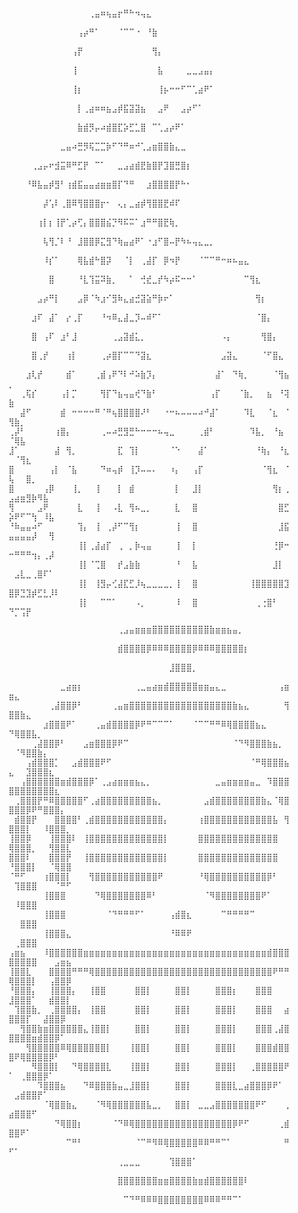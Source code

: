 ⠀⠀⠀⠀⠀⠀⠀⠀⠀⠀⠀⠀⠀⠀⢀⣤⠶⢦⣤⡖⠛⠓⠲⢤⣄⠀⠀⠀⠀⠀⠀⠀⠀⠀⠀⠀⠀⠀⠀⠀⠀⠀⠀⠀⠀⠀⠀⠀⠀⠀⠀⠀⠀⠀⠀⠀⠀⠀
⠀⠀⠀⠀⠀⠀⠀⠀⠀⠀⠀⠀⢠⡴⠛⠁⠀⠀⠀⠈⠉⠉⠐⠀⠘⣷⠀⠀⠀⠀⠀⠀⠀⠀⠀⠀⠀⠀⠀⠀⠀⠀⠀⠀⠀⠀⠀⠀⠀⠀⠀⠀⠀⠀⠀⠀⠀⠀
⠀⠀⠀⠀⠀⠀⠀⠀⠀⠀⠀⢠⡟⠀⠀⠀⠀⠀⠀⠀⠀⠀⠀⠀⠀⢻⡄⠀⠀⠀⠀⠀⠀⠀⠀⠀⠀⠀⠀⠀⠀⠀⠀⠀⠀⠀⠀⠀⠀⠀⠀⠀⠀⠀⠀⠀⠀⠀
⠀⠀⠀⠀⠀⠀⠀⠀⠀⠀⠀⢸⠀⠀⠀⠀⠀⠀⠀⠀⠀⠀⠀⠀⠀⠀⣧⠀⠀⠀⠀⣀⣀⣠⣤⡄⠀⠀⠀⠀⠀⠀⠀⠀⠀⠀⠀⠀⠀⠀⠀⠀⠀⠀⠀⠀⠀⠀
⠀⠀⠀⠀⠀⠀⠀⠀⠀⠀⠀⢸⡆⠀⠀⠀⠀⠀⠀⠀⠀⠀⠀⠀⠀⠀⢸⡦⠒⠒⠋⠉⢁⣴⠟⠁⠀⠀⠀⠀⠀⠀⠀⠀⠀⠀⠀⠀⠀⠀⠀⠀⠀⠀⠀⠀⠀⠀
⠀⠀⠀⠀⠀⠀⠀⠀⠀⠀⠀⠀⡇⢀⣴⠶⠶⣦⣠⡾⣯⣽⣽⣦⠀⠀⣠⠟⠀⠀⣠⡴⠋⠁⠀⠀⠀⠀⠀⠀⠀⠀⠀⠀⠀⠀⠀⠀⠀⠀⠀⠀⠀⠀⠀⠀⠀⠀
⠀⠀⠀⠀⠀⠀⠀⠀⠀⠀⠀⠀⣷⣾⡻⡤⠴⣾⣿⣏⡵⣋⣁⣿⠀⠉⢁⣠⡴⠟⠁⠀⠀⠀⠀⠀⠀⠀⠀⠀⠀⠀⠀⠀⠀⠀⠀⠀⠀⠀⠀⠀⠀⠀⠀⠀⠀⠀
⠀⠀⠀⠀⠀⠀⠀⠀⠀⣀⣤⠴⣛⡻⢯⣉⣉⡷⠋⠙⠛⠶⠚⢁⣠⣶⣿⣿⣷⣄⣀⠀⠀⠀⠀⠀⠀⠀⠀⠀⠀⠀⠀⠀⠀⠀⠀⠀⠀⠀⠀⠀⠀⠀⠀⠀⠀⠀
⠀⠀⠀⠀⢀⣠⡤⠖⣺⣭⠿⠛⣋⡟⠀⠉⠁⠀⠀⣀⣠⣴⣾⣟⣷⣿⡟⣹⣿⣛⣿⡆⠀⠀⠀⠀⠀⠀⠀⠀⠀⠀⠀⠀⠀⠀⠀⠀⠀⠀⠀⠀⠀⠀⠀⠀⠀⠀
⠀⠀⠀⠘⠿⣧⣤⡾⣻⠃⢰⣾⣯⣤⣤⣴⣶⣶⣿⡏⠙⠛⠀⠀⣰⣿⣿⣿⣿⡟⠓⠂⠀⠀⠀⠀⠀⠀⠀⠀⠀⠀⠀⠀⠀⠀⠀⠀⠀⠀⠀⠀⠀⠀⠀⠀⠀⠀
⠀⠀⠀⠀⠀⠀⡼⢡⠇⢀⣿⠿⢻⣿⣿⣿⡖⠂⠀⢄⡄⣀⣴⡾⢻⣿⣿⣟⠾⠏⠀⠀⠀⠀⠀⠀⠀⠀⠀⠀⠀⠀⠀⠀⠀⠀⠀⠀⠀⠀⠀⠀⠀⠀⠀⠀⠀⠀
⠀⠀⠀⠀⠀⢰⡇⡆⢸⡟⢁⡴⢋⡄⣿⣿⣿⣮⡙⠻⠯⠭⠁⣰⠛⠛⣿⣟⢷⡀⠀⠀⠀⠀⠀⠀⠀⠀⠀⠀⠀⠀⠀⠀⠀⠀⠀⠀⠀⠀⠀⠀⠀⠀⠀⠀⠀⠀
⠀⠀⠀⠀⠀⠀⢧⢻⡈⠇⠘⠀⣸⣿⣿⡿⣍⣻⠙⢷⣤⣴⠟⠁⠐⣰⠋⣿⠤⡟⠳⠦⢤⣄⣀⡀⠀⠀⠀⠀⠀⠀⠀⠀⠀⠀⠀⠀⠀⠀⠀⠀⠀⠀⠀⠀⠀
⠀⠀⠀⠀⠀⠀⠸⡎⠁⠀⠀⠀⢿⣧⣾⠓⣿⡽⠀⠀⠈⡇⠀⢀⣼⡏⠀⡿⠲⡟⠀⠀⠀⠈⠉⠉⠛⠒⠶⠦⣤⣄⠀⠀⠀⠀⠀⠀⠀⠀⠀⠀⠀⠀⠀⠀⠀⠀
⠀⠀⠀⠀⠀⠀⠀⣿⠀⠀⠀⠀⠘⣇⢹⣭⠽⣷⡀⠀⠀⠁⠀⢚⣞⣀⡞⠳⡴⠯⠒⠒⠁⠀⠀⠀⠀⠀⠀⠀⠀⠉⢻⣆⠀⠀⠀⠀⠀⠀⠀⠀⠀⠀⠀⠀⠀⠀
⠀⠀⠀⠀⠀⣠⡴⠛⡇⠀⠀⠀⣠⡿⠈⠳⣰⠊⣻⠷⣄⣴⣚⣽⣵⠛⡷⠖⠁⠀⠀⠀⠀⠀⠀⠀⠀⠀⠀⠀⠀⠀⠀⢻⡆⠀⠀⠀⠀⠀⠀⠀⠀⠀⠀⠀⠀⠀
⠀⠀⠀⠀⣰⠏⠀⣼⠁⠀⡔⢀⡏⠀⠀⠀⠘⠲⠿⣄⣼⣀⡹⠤⠾⠋⠁⠀⠀⠀⠀⠀⠀⠀⠀⠀⠀⠀⠀⠀⠀⠀⠀⠈⣿⡄⠀⠀⠀⠀⠀⠀⠀⠀⠀⠀⠀⠀
⠀⠀⠀⠀⣿⠀⢠⠏⠀⣰⠃⣸⠀⠀⠀⠀⠀⠀⢀⣠⣽⣾⣅⡀⠀⠀⠀⠀⠀⠀⠀⠀⠀⠀⠀⠀⠀⠠⡄⠀⠀⠀⠀⠀⢻⣿⡄⠀⠀⠀⠀⠀⠀⠀⠀⠀⠀⠀
⠀⠀⠀⠀⣿⢀⡞⠀⠀⠀⢰⡇⠀⠀⠀⠀⢀⡴⣿⡏⠉⠉⠙⣽⣆⠀⠀⠀⠀⠀⠀⠀⠀⠀⠀⠀⠀⣠⣽⣄⠀⠀⠀⠀⠈⠋⣿⣄⠀⠀⠀⠀⠀⠀⠀⠀⠀⠀
⠀⠀⠀⣰⢇⡞⠀⠀⠀⠀⣾⠁⠀⠀⠀⢀⣾⢠⠟⠙⠇⠚⠵⣷⡹⡄⠀⠀⠀⠀⠀⠀⠀⠀⠀⠀⣼⠁⠀⠙⢷⡀⠀⠀⠀⠀⠈⢻⣦⡀⠀⠀⠀⠀⠀⠀⠀⠀
⠀⠀⢀⢯⡎⠀⠀⠀⠀⢠⡇⡉⠀⠀⠀⠀⢻⡏⠙⣦⢤⣤⢞⠙⣷⠃⠀⠀⠀⠀⠀⠀⠀⠀⠀⢠⡏⠀⠀⠀⠈⣷⡀⠀⠀⣦⠀⠘⢽⣷⠀⠀⠀⠀⠀⠀⠀⠀
⠀⠀⣼⠋⠀⠀⠀⠀⠀⣾⠀⠒⠒⠒⠒⠛⠈⠛⢦⣿⣿⣿⣿⠜⠃⠀⠀⠐⠒⠦⠤⠤⠤⠴⠚⣼⠁⠀⠀⠀⠀⠹⣇⠀⠀⠈⣆⠀⠈⢻⣷⡀⠀⠀⠀⠀⠀⠀
⢀⡼⠃⠀⠀⠀⠀⠀⢰⣿⡄⠀⠀⠀⠀⠀⢀⠤⠴⣛⣻⣛⠓⠒⠒⠒⠦⢤⣀⠀⠀⠀⠀⢀⣾⠃⠀⠀⠀⠀⠀⠀⠹⣧⡀⠀⠘⣦⠀⠈⢿⣧⠀⠀⠀⠀⠀⠀
⣸⠁⠀⠀⠀⠀⠀⠀⣼⠀⢻⡀⠀⠀⠀⠀⠀⠀⠀⣏⠀⢹⡇⠀⠀⠀⠀⠀⠈⠑⠀⠀⠀⣼⠁⠀⠀⠀⠀⠀⠀⠀⠀⠘⢷⡄⠀⠘⣆⠀⠈⢻⣆⠀⠀⠀⠀⠀
⣿⠀⠀⠀⠀⠀⠀⢠⡇⠀⠈⣧⠀⠀⠀⠀⠙⠶⢤⡾⠀⢸⡹⠤⠤⠄⠀⠀⠰⡄⠀⠀⢠⡏⠀⠀⠀⠀⠀⠀⠀⠀⠀⠀⠈⢻⣆⠀⠈⢧⠀⠀⣿⡀⠀⠀⠀⠀
⣿⠀⠀⠀⠀⠀⢠⡿⠀⠀⠀⢸⡀⠀⠀⢸⠀⠀⠀⡇⠀⣾⠀⠀⠀⠀⠀⠀⠀⡇⠀⠀⣸⡇⠀⠀⠀⠀⠀⠀⠀⠀⠀⠀⠀⠀⢻⡆⢀⣠⣴⣶⣻⡷⠻⣧⠀⠀
⢻⠀⠀⠀⠀⣠⠟⠀⠀⠀⠀⠀⣇⠀⠀⢸⠀⠀⠠⣇⠀⢻⠦⣀⡀⠀⠀⠀⠀⣇⠀⠀⣿⠀⠀⠀⠀⠀⠀⠀⠀⠀⠀⠀⠀⠀⠀⣿⣋⡵⠟⠋⠉⢳⠀⠸⣧⠀
⠘⠷⣤⣤⠴⠋⠀⠀⠀⠀⠀⠀⢹⡄⠀⢸⠀⢀⡼⠋⠉⢻⡆⠀⠀⠀⠀⠀⠀⢸⠀⠀⣿⠀⠀⠀⠀⠀⠀⠀⠀⠀⠀⠀⠀⠀⠀⣸⣯⣤⣤⣤⣤⡼⠀⠀⢻⠀
⠀⠀⠀⠀⠀⠀⠀⠀⠀⠀⠀⠀⢸⡇⢀⣼⣴⡏⠀⢀⠀⡀⡷⢤⣤⠀⠀⠀⠀⢸⠀⠀⡇⠀⠀⠀⠀⠀⠀⠀⠀⠀⠀⠀⠀⠀⢘⡿⠒⠒⠛⠛⠛⢲⡄⢀⡼⠀
⠀⠀⠀⠀⠀⠀⠀⠀⠀⠀⠀⠀⢸⡇⠈⢉⣿⠀⠀⡞⣠⣷⣷⠀⠀⠀⠀⠀⠀⠘⠀⠀⣧⠀⠀⠀⠀⠀⠀⠀⠀⠀⠀⠀⠀⠀⣸⡇⠀⠀⣠⣇⣀⢀⣿⠏⠁⠀
⠀⠀⠀⠀⠀⠀⠀⠀⠀⠀⠀⠀⢸⡇⠀⢸⣻⡤⢊⣼⣏⣋⡸⢦⣀⣀⣀⣀⡀⢸⠀⠀⣿⠀⠀⠀⠀⠀⠀⠀⠀⠀⢸⣿⣿⣿⣿⣿⣹⣿⡿⣙⣹⡾⣋⣃⡸⠇
⠀⠀⠀⠀⠀⠀⠀⠀⠀⠀⠀⠀⢸⡇⠀⠀⠉⠉⠁⠀⠀⠀⠠⡀⠀⠀⠀⠀⠀⠸⠀⠀⣿⠀⠀⠀⠀⠀⠀⠀⠀⠀⠀⢀⢐⣿⠃⠀⠀⠙⡉⢩⡟⠀⠀⠀⠀⠀


⠀⠀⠀⠀⠀⠀⠀⠀⠀⠀⠀⠀⠀⠀⠀⠀⠀⠀⠀⢀⣠⣤⣶⣶⣶⣿⣿⣿⣿⣿⣿⣿⣿⣿⣿⣷⣶⣶⣦⣤⡀⠀⠀⠀⠀⠀⠀⠀⠀⠀⠀⠀⠀⠀⠀⠀⠀⠀⠀⠀
⠀⠀⠀⠀⠀⠀⠀⠀⠀⠀⠀⠀⠀⠀⠀⠀⠀⠀⠀⣾⣿⣿⣿⣿⡿⠿⠿⠿⣿⣿⣿⣿⡿⠿⠿⠿⣿⣿⣿⣿⣿⡆⠀⠀⠀⠀⠀⠀⠀⠀⠀⠀⠀⠀⠀⠀⠀⠀⠀⠀
⠀⠀⠀⠀⠀⠀⠀⠀⠀⠀⠀⠀⠀⠀⠀⠀⠀⠀⠀⠀⠀⠀⠀⠀⠀⠀⠀⠀⣸⣿⣿⣿⡀⠀⠀⠀⠀⠀⠀⠀⠀⠀⠀⠀⠀⠀⠀⠀⠀⠀⠀⠀⠀⠀⠀⠀⠀⠀⠀⠀
⠀⠀⠀⠀⠀⠀⠀⠀⠀⣀⣴⣶⡆⠀⠀⠀⠀⠀⠀⠀⠀⠀⢀⣀⣤⣴⣶⣾⣿⣿⣿⣿⣿⣶⣶⣤⣄⣀⠀⠀⠀⠀⠀⠀⠀⠀⠀⢠⣶⣶⣄⠀⠀⠀⠀⠀⠀⠀⠀⠀
⠀⠀⠀⠀⠀⠀⠀⢀⣼⣿⣿⡿⠃⠀⠀⠀⠀⠀⢀⣤⣶⣿⣿⣿⣿⣿⣿⣿⣿⣿⣿⣿⣿⣿⣿⣿⣿⣿⣿⣷⣦⣄⠀⠀⠀⠀⠀⠀⢻⣿⣿⣷⣄⠀⠀⠀⠀⠀⠀⠀
⠀⠀⠀⠀⠀⠀⣰⣿⣿⣿⠟⠁⠀⠀⠀⢀⣤⣾⣿⣿⣿⣿⡿⠟⠛⠉⠉⠉⠁⠀⠀⠀⠈⠉⠉⠛⠛⠿⢿⣿⣿⣿⣿⣦⣄⠀⠀⠀⠀⠙⢿⣿⣿⣧⡀⠀⠀⠀⠀⠀
⠀⠀⠀⠀⢀⣼⣿⣿⡿⠃⠀⠀⠀⣠⣶⣿⣿⣿⡿⠟⠉⠀⠀⠀⠀⠀⠀⠀⠀⠀⠀⠀⠀⠀⠀⠀⠀⠀⠀⠈⠙⠻⣿⣿⣿⣷⣦⡀⠀⠀⠈⠻⣿⣿⣷⡄⠀⠀⠀⠀
⠀⠀⠀⢠⣾⣿⣿⣿⡁⠀⠀⣠⣾⣿⣿⣿⠟⠋⠀⠀⠀⠀⠀⠀⠀⠀⠀⠀⠀⠀⠀⠀⠀⠀⠀⠀⠀⠀⠀⠀⠀⠀⠈⠛⢿⣿⣿⣿⣦⣄⠀⠀⣹⣿⣿⣿⣆⠀⠀⠀
⠀⠀⢠⣿⣿⣿⣿⣿⣿⣶⣾⣿⣿⣿⡿⠁⢀⣠⣴⣶⣶⣶⣦⣄⡀⠀⠀⠀⠀⠀⠀⠀⠀⠀⠀⠀⣀⣤⣶⣶⣶⣶⣤⣀⠀⠹⣿⣿⣿⣿⣿⣿⣿⣿⣿⣿⣿⣆⠀⠀
⠀⢀⣿⣿⣿⡟⠛⠿⣿⣿⣿⣿⣿⠋⢀⣴⣿⣿⣿⣿⣿⣿⣿⣿⣿⣦⡀⠀⠀⠀⠀⠀⠀⠀⣠⣾⣿⣿⣿⣿⣿⣿⣿⣿⣷⣄⠈⢿⣿⣿⣿⣿⡿⠟⠛⣿⣿⣿⡄⠀
⠀⣾⣿⣿⡟⠀⠀⠀⣿⣿⣿⣿⠃⢀⣾⣿⣿⣿⣿⣿⣿⣿⣿⣿⣿⣿⣿⡄⠀⠀⠀⠀⠀⢰⣿⣿⣿⣿⣿⣿⣿⣿⣿⣿⣿⣿⣧⠀⢻⣿⣿⣿⡇⠀⠀⠸⣿⣿⣿⡀
⢸⣿⣿⡿⠀⠀⠀⢸⣿⣿⣿⠇⠀⢸⣿⣿⣿⣿⣿⣿⣿⣿⣿⣿⣿⣿⣿⡇⠀⠀⠀⠀⠀⣿⣿⣿⣿⣿⣿⣿⣿⣿⣿⣿⣿⣿⣿⠀⠀⢿⣿⣿⣿⡀⠀⠀⢻⣿⣿⣇
⣿⣿⣿⠇⠀⠀⠀⣿⣿⣿⡟⠀⠀⢸⣿⣿⣿⣿⣿⣿⣿⣿⣿⣿⣿⣿⣿⡇⠀⠀⠀⠀⠀⣿⣿⣿⣿⣿⣿⣿⣿⣿⣿⣿⣿⣿⣿⠀⠀⠘⣿⣿⣿⡇⠀⠀⠈⢿⣿⣿
⠈⠛⠋⠀⠀⠀⢰⣿⣿⣿⡇⠀⠀⠀⢻⣿⣿⣿⣿⣿⣿⣿⣿⣿⣿⣿⠟⠀⠀⠀⠀⠀⠀⠘⢿⣿⣿⣿⣿⣿⣿⣿⣿⣿⣿⡿⠃⠀⠀⠀⢹⣿⣿⣿⠀⠀⠀⠈⠛⠋
⠀⠀⠀⠀⠀⠀⢸⣿⣿⣿⠀⠀⠀⠀⠀⠙⢿⣿⣿⣿⣿⣿⣿⣿⠿⠃⠀⠀⠀⠀⠀⠀⠀⠀⠈⠻⣿⣿⣿⣿⣿⣿⣿⣿⠟⠁⠀⠀⠀⠀⠸⣿⣿⣿⠀⠀⠀⠀⠀⠀
⠀⠀⠀⠀⠀⠀⢸⣿⣿⣿⠀⠀⠀⠀⠀⠀⠀⠈⠙⠛⠛⠛⠋⠁⠀⠀⠀⠀⢠⣾⣿⣆⠀⠀⠀⠀⠀⠉⠛⠛⠛⠛⠉⠀⠀⠀⠀⠀⠀⠀⠀⣿⣿⣿⠀⠀⠀⠀⠀⠀
⠀⠀⠀⠀⠀⠀⢸⣿⣿⣿⣄⠀⠀⠀⠀⠀⠀⠀⠀⠀⠀⠀⠀⠀⠀⠀⠀⠀⠘⠿⠿⠟⠀⠀⠀⠀⠀⠀⠀⠀⠀⠀⠀⠀⠀⠀⠀⠀⠀⠀⢀⣿⣿⣿⠀⠀⠀⠀⠀⠀
⢠⣶⣦⠀⠀⠀⠸⣿⣿⣿⣿⣿⣿⣶⣶⣶⣶⣶⣶⣶⣶⣶⣶⣶⣶⣶⣶⣶⣶⣶⣶⣶⣶⣶⣶⣶⣶⣶⣶⣶⣶⣶⣶⣶⣶⣾⣿⣿⣿⣿⣿⣿⣿⣿⠀⠀⠀⣠⣶⣦
⢸⣿⣿⣇⠀⠀⠀⣿⣿⣿⣿⠛⠛⠛⢿⣿⣿⣿⣿⣿⣿⣿⣿⣿⣿⣿⣿⣿⣿⣿⣿⣿⣿⣿⣿⣿⣿⣿⣿⣿⣿⣿⣿⣿⣿⣿⠟⠛⠛⢿⣿⣿⣿⡇⠀⠀⢠⣿⣿⡿
⠘⣿⣿⣿⡄⠀⠀⢸⣿⣿⣿⡄⠀⠀⢸⣿⣿⠀⠀⠀⠀⠀⣿⣿⡇⠀⠀⠀⠀⣿⣿⡇⠀⠀⠀⠀⣿⣿⣿⡆⠀⠀⠀⣿⣿⣿⠀⠀⠀⣸⣿⣿⣿⠁⠀⠀⣾⣿⣿⡇
⠀⢹⣿⣿⣷⡀⠀⢀⣿⣿⣿⣿⡄⠀⢸⣿⣿⠀⠀⠀⠀⠀⣿⣿⡇⠀⠀⠀⠀⣿⣿⡇⠀⠀⠀⠀⣿⣿⣿⡇⠀⠀⠀⣿⣿⣿⠀⠀⣴⣿⣿⣿⡏⠀⠀⣼⣿⣿⡿⠀
⠀⠀⢻⣿⣿⣷⣶⣿⣿⣿⣿⣿⣿⣄⢸⣿⣿⡇⠀⠀⠀⠀⣿⣿⡇⠀⠀⠀⠀⣿⣿⡇⠀⠀⠀⠀⣿⣿⣿⡇⠀⠀⠀⣿⣿⣿⢀⣼⣿⣿⣿⣿⣿⣶⣾⣿⣿⡿⠁⠀
⠀⠀⠀⢻⣿⣿⣿⣿⣿⠿⢿⣿⣿⣿⣿⣿⣿⡇⠀⠀⠀⢸⣿⣿⡇⠀⠀⠀⠀⣿⣿⡇⠀⠀⠀⠀⣿⣿⣿⡇⠀⠀⠀⣿⣿⣿⣾⣿⣿⣿⠟⢿⣿⣿⣿⣿⡿⠃⠀⠀
⠀⠀⠀⠀⠻⣿⣿⣿⡇⠀⠀⠙⢿⣿⣿⣿⣿⣇⠀⠀⠀⢸⣿⣿⡇⠀⠀⠀⠀⣿⣿⡇⠀⠀⠀⠀⣿⣿⣿⡇⠀⠀⢀⣿⣿⣿⣿⣿⠟⠁⠀⢀⣿⣿⣿⡿⠁⠀⠀⠀
⠀⠀⠀⠀⠀⠹⣿⣿⣿⣦⠀⠀⠀⠙⠿⣿⣿⣿⣷⣤⣀⣸⣿⣿⡇⠀⠀⠀⠀⣿⣿⡇⠀⠀⠀⠀⣿⣿⣿⣇⣀⣴⣿⣿⣿⡿⠟⠁⠀⠀⣠⣾⣿⣿⡟⠁⠀⠀⠀⠀
⠀⠀⠀⠀⠀⠀⠈⢿⣿⣿⣷⣄⠀⠀⠀⠈⠻⢿⣿⣿⣿⣿⣿⣿⣧⣀⡀⠀⠀⣿⣿⡇⠀⣀⣀⣠⣿⣿⣿⣿⣿⣿⣿⠟⠋⠀⠀⠀⢀⣴⣿⣿⣿⠋⠀⠀⠀⠀⠀⠀
⠀⠀⠀⠀⠀⠀⠀⠀⠙⢿⣿⣿⡆⠀⠀⠀⠀⠀⠈⠙⠿⢿⣿⣿⣿⣿⣿⣿⣿⣿⣿⣿⣿⣿⣿⣿⣿⣿⣿⡿⠟⠋⠀⠀⠀⠀⠀⢀⣾⣿⣿⠟⠁⠀⠀⠀⠀⠀⠀⠀
⠀⠀⠀⠀⠀⠀⠀⠀⠀⠀⠉⠛⠃⠀⠀⠀⠀⠀⠀⠀⠀⠀⠈⠉⠛⠻⠿⢿⣿⣿⣿⣿⣿⠿⠿⠛⠛⠉⠁⠀⠀⠀⠀⠀⠀⠀⠀⠀⠛⠋⠁⠀⠀⠀⠀⠀⠀⠀⠀⠀
⠀⠀⠀⠀⠀⠀⠀⠀⠀⠀⠀⠀⠀⠀⠀⠀⠀⠀⠀⢀⣀⣀⣀⠀⠀⠀⠀⠀⢹⣿⣿⣿⠁⠀⠀⠀⠀⠀⠀⠀⠀⠀⠀⠀⠀⠀⠀⠀⠀⠀⠀⠀⠀⠀⠀⠀⠀⠀⠀⠀
⠀⠀⠀⠀⠀⠀⠀⠀⠀⠀⠀⠀⠀⠀⠀⠀⠀⠀⠀⣿⣿⣿⣿⣿⣿⣿⣶⣶⣿⣿⣿⣿⣷⣶⣾⣿⣿⣿⣿⣿⣿⠇⠀⠀⠀⠀⠀⠀⠀⠀⠀⠀⠀⠀⠀⠀⠀⠀⠀⠀
⠀⠀⠀⠀⠀⠀⠀⠀⠀⠀⠀⠀⠀⠀⠀⠀⠀⠀⠀⠀⠉⠙⠛⠿⠿⠿⣿⣿⣿⣿⣿⣿⣿⣿⠿⠿⠿⠛⠛⠉⠁⠀⠀⠀⠀⠀⠀⠀⠀⠀⠀⠀⠀⠀⠀⠀⠀⠀⠀⠀
